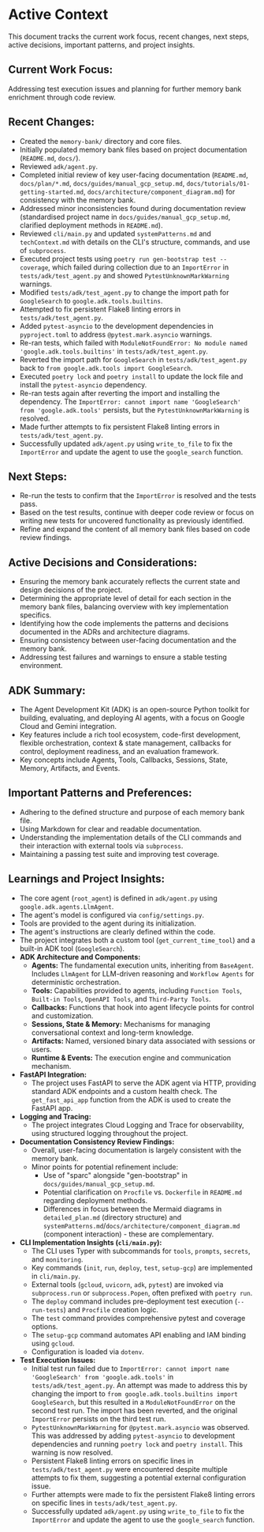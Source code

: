 # Active Context

This document tracks the current work focus, recent changes, next steps, active decisions, important patterns, and project insights.

## Current Work Focus:
Addressing test execution issues and planning for further memory bank enrichment through code review.

## Recent Changes:
- Created the `memory-bank/` directory and core files.
- Initially populated memory bank files based on project documentation (`README.md`, `docs/`).
- Reviewed `adk/agent.py`.
- Completed initial review of key user-facing documentation (`README.md`, `docs/plan/*.md`, `docs/guides/manual_gcp_setup.md`, `docs/tutorials/01-getting-started.md`, `docs/architecture/component_diagram.md`) for consistency with the memory bank.
- Addressed minor inconsistencies found during documentation review (standardised project name in `docs/guides/manual_gcp_setup.md`, clarified deployment methods in `README.md`).
- Reviewed `cli/main.py` and updated `systemPatterns.md` and `techContext.md` with details on the CLI's structure, commands, and use of `subprocess`.
- Executed project tests using `poetry run gen-bootstrap test --coverage`, which failed during collection due to an `ImportError` in `tests/adk/test_agent.py` and showed `PytestUnknownMarkWarning` warnings.
- Modified `tests/adk/test_agent.py` to change the import path for `GoogleSearch` to `google.adk.tools.builtins`.
- Attempted to fix persistent Flake8 linting errors in `tests/adk/test_agent.py`.
- Added `pytest-asyncio` to the development dependencies in `pyproject.toml` to address `@pytest.mark.asyncio` warnings.
- Re-ran tests, which failed with `ModuleNotFoundError: No module named 'google.adk.tools.builtins'` in `tests/adk/test_agent.py`.
- Reverted the import path for `GoogleSearch` in `tests/adk/test_agent.py` back to `from google.adk.tools import GoogleSearch`.
- Executed `poetry lock` and `poetry install` to update the lock file and install the `pytest-asyncio` dependency.
- Re-ran tests again after reverting the import and installing the dependency. The `ImportError: cannot import name 'GoogleSearch' from 'google.adk.tools'` persists, but the `PytestUnknownMarkWarning` is resolved.
- Made further attempts to fix persistent Flake8 linting errors in `tests/adk/test_agent.py`.
- Successfully updated `adk/agent.py` using `write_to_file` to fix the `ImportError` and update the agent to use the `google_search` function.

## Next Steps:
- Re-run the tests to confirm that the `ImportError` is resolved and the tests pass.
- Based on the test results, continue with deeper code review or focus on writing new tests for uncovered functionality as previously identified.
- Refine and expand the content of all memory bank files based on code review findings.

## Active Decisions and Considerations:
- Ensuring the memory bank accurately reflects the current state and design decisions of the project.
- Determining the appropriate level of detail for each section in the memory bank files, balancing overview with key implementation specifics.
- Identifying how the code implements the patterns and decisions documented in the ADRs and architecture diagrams.
- Ensuring consistency between user-facing documentation and the memory bank.
- Addressing test failures and warnings to ensure a stable testing environment.

## ADK Summary:
- The Agent Development Kit (ADK) is an open-source Python toolkit for building, evaluating, and deploying AI agents, with a focus on Google Cloud and Gemini integration.
- Key features include a rich tool ecosystem, code-first development, flexible orchestration, context & state management, callbacks for control, deployment readiness, and an evaluation framework.
- Key concepts include Agents, Tools, Callbacks, Sessions, State, Memory, Artifacts, and Events.

## Important Patterns and Preferences:
- Adhering to the defined structure and purpose of each memory bank file.
- Using Markdown for clear and readable documentation.
- Understanding the implementation details of the CLI commands and their interaction with external tools via `subprocess`.
- Maintaining a passing test suite and improving test coverage.

## Learnings and Project Insights:
- The core agent (`root_agent`) is defined in `adk/agent.py` using `google.adk.agents.LlmAgent`.
- The agent's model is configured via `config/settings.py`.
- Tools are provided to the agent during its initialization.
- The agent's instructions are clearly defined within the code.
- The project integrates both a custom tool (`get_current_time_tool`) and a built-in ADK tool (`GoogleSearch`).
- **ADK Architecture and Components:**
    - **Agents:** The fundamental execution units, inheriting from `BaseAgent`. Includes `LlmAgent` for LLM-driven reasoning and `Workflow Agents` for deterministic orchestration.
    - **Tools:** Capabilities provided to agents, including `Function Tools`, `Built-in Tools`, `OpenAPI Tools`, and `Third-Party Tools`.
    - **Callbacks:** Functions that hook into agent lifecycle points for control and customization.
    - **Sessions, State & Memory:** Mechanisms for managing conversational context and long-term knowledge.
    - **Artifacts:** Named, versioned binary data associated with sessions or users.
    - **Runtime & Events:** The execution engine and communication mechanism.
- **FastAPI Integration:**
    - The project uses FastAPI to serve the ADK agent via HTTP, providing standard ADK endpoints and a custom health check. The `get_fast_api_app` function from the ADK is used to create the FastAPI app.
- **Logging and Tracing:**
    - The project integrates Cloud Logging and Trace for observability, using structured logging throughout the project.
- **Documentation Consistency Review Findings:**
    - Overall, user-facing documentation is largely consistent with the memory bank.
    - Minor points for potential refinement include:
        - Use of "sparc" alongside "gen-bootstrap" in `docs/guides/manual_gcp_setup.md`.
        - Potential clarification on `Procfile` vs. `Dockerfile` in `README.md` regarding deployment methods.
        - Differences in focus between the Mermaid diagrams in `detailed_plan.md` (directory structure) and `systemPatterns.md`/`docs/architecture/component_diagram.md` (component interaction) - these are complementary.
- **CLI Implementation Insights (`cli/main.py`):**
    - The CLI uses Typer with subcommands for `tools`, `prompts`, `secrets`, and `monitoring`.
    - Key commands (`init`, `run`, `deploy`, `test`, `setup-gcp`) are implemented in `cli/main.py`.
    - External tools (`gcloud`, `uvicorn`, `adk`, `pytest`) are invoked via `subprocess.run` or `subprocess.Popen`, often prefixed with `poetry run`.
    - The `deploy` command includes pre-deployment test execution (`--run-tests`) and `Procfile` creation logic.
    - The `test` command provides comprehensive pytest and coverage options.
    - The `setup-gcp` command automates API enabling and IAM binding using `gcloud`.
    - Configuration is loaded via `dotenv`.
- **Test Execution Issues:**
    - Initial test run failed due to `ImportError: cannot import name 'GoogleSearch' from 'google.adk.tools'` in `tests/adk/test_agent.py`. An attempt was made to address this by changing the import to `from google.adk.tools.builtins import GoogleSearch`, but this resulted in a `ModuleNotFoundError` on the second test run. The import has been reverted, and the original `ImportError` persists on the third test run.
    - `PytestUnknownMarkWarning` for `@pytest.mark.asyncio` was observed. This was addressed by adding `pytest-asyncio` to development dependencies and running `poetry lock` and `poetry install`. This warning is now resolved.
    - Persistent Flake8 linting errors on specific lines in `tests/adk/test_agent.py` were encountered despite multiple attempts to fix them, suggesting a potential external configuration issue.
    - Further attempts were made to fix the persistent Flake8 linting errors on specific lines in `tests/adk/test_agent.py`.
    - Successfully updated `adk/agent.py` using `write_to_file` to fix the `ImportError` and update the agent to use the `google_search` function.
